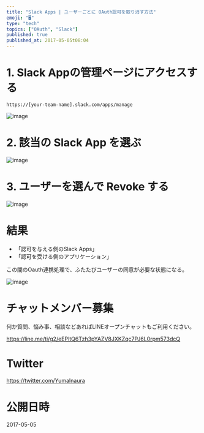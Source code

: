 ```yaml
---
title: "Slack Apps | ユーザーごとに OAuth認可を取り消す方法"
emoji: "🖥"
type: "tech"
topics: ["OAuth", "Slack"]
published: true
published_at: 2017-05-05t08:04
---
```


# 1. Slack Appの管理ページにアクセスする

`https://[your-team-name].slack.com/apps/manage`

![image](https://qiita-image-store.s3.amazonaws.com/0/89618/e88af4fe-3382-ac75-3e1d-147da2fdbc55.png)

# 2. 該当の Slack App を選ぶ

![image](https://qiita-image-store.s3.amazonaws.com/0/89618/552ec7df-616f-c10f-bed9-088bace765be.png)


# 3. ユーザーを選んで Revoke する


![image](https://qiita-image-store.s3.amazonaws.com/0/89618/09d3d336-9845-50ae-6a92-c49d46b6a131.png)

# 結果

- 「認可を与える側のSlack Apps」
- 「認可を受ける側のアプリケーション」

この間のOauth連携処理で、ふたたびユーザーの同意が必要な状態になる。

![image](https://qiita-image-store.s3.amazonaws.com/0/89618/e56b5ae0-02a6-a833-8b1f-40389fd0e5f5.png)








<!-- Update From Qiita API -->

# チャットメンバー募集


何か質問、悩み事、相談などあればLINEオープンチャットもご利用ください。

https://line.me/ti/g2/eEPltQ6Tzh3pYAZV8JXKZqc7PJ6L0rpm573dcQ





# Twitter


https://twitter.com/YumaInaura


<!-- Update From Qiita API -->



# 公開日時

2017-05-05
